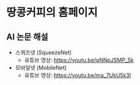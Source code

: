 # 땅콩커피의 홈페이지

## AI 논문 해설
* 스퀴즈넷 (SqueezeNet)
   - 유튜브 영상: https://youtu.be/qNNpJSMP_5k
* 모바일넷 (MobileNet)
   - 유튜브 영상: https://youtu.be/ma_7UkU5k3I
